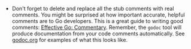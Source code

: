- Don't forget to delete and replace all the stub comments with real comments. You might be surprised at how important accurate, helpful comments are to Go developers. This is a great guide to writing good comments: [Effective Go: Commentary](https://golang.org/doc/effective_go.html#commentary). Remember, the `godoc` tool will produce documentation from your code comments automatically. See [godoc.org](https://godoc.org) for examples of what this looks like.
